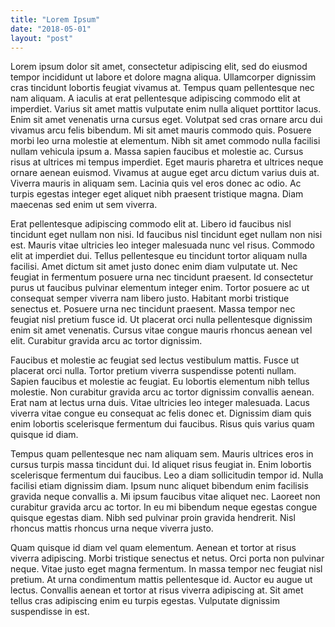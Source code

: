 ```yaml
---
title: "Lorem Ipsum"
date: "2018-05-01"
layout: "post"
---
```


Lorem ipsum dolor sit amet, consectetur adipiscing elit, sed do eiusmod  tempor incididunt ut labore et dolore magna aliqua. Ullamcorper  dignissim cras tincidunt lobortis feugiat vivamus at. Tempus quam  pellentesque nec nam aliquam. A iaculis at erat pellentesque adipiscing  commodo elit at imperdiet. Varius sit amet mattis vulputate enim nulla  aliquet porttitor lacus. Enim sit amet venenatis urna cursus eget.  Volutpat sed cras ornare arcu dui vivamus arcu felis bibendum. Mi sit  amet mauris commodo quis. Posuere morbi leo urna molestie at elementum.  Nibh sit amet commodo nulla facilisi nullam vehicula ipsum a. Massa  sapien faucibus et molestie ac. Cursus risus at ultrices mi tempus  imperdiet. Eget mauris pharetra et ultrices neque ornare aenean euismod.  Vivamus at augue eget arcu dictum varius duis at. Viverra mauris in  aliquam sem. Lacinia quis vel eros donec ac odio. Ac turpis egestas  integer eget aliquet nibh praesent tristique magna. Diam maecenas sed  enim ut sem viverra.

Erat pellentesque adipiscing commodo elit at. Libero id faucibus nisl  tincidunt eget nullam non nisi. Id faucibus nisl tincidunt eget nullam  non nisi est. Mauris vitae ultricies leo integer malesuada nunc vel  risus. Commodo elit at imperdiet dui. Tellus pellentesque eu tincidunt  tortor aliquam nulla facilisi. Amet dictum sit amet justo donec enim  diam vulputate ut. Nec feugiat in fermentum posuere urna nec tincidunt  praesent. Id consectetur purus ut faucibus pulvinar elementum integer  enim. Tortor posuere ac ut consequat semper viverra nam libero justo.  Habitant morbi tristique senectus et. Posuere urna nec tincidunt  praesent. Massa tempor nec feugiat nisl pretium fusce id. Ut placerat  orci nulla pellentesque dignissim enim sit amet venenatis. Cursus vitae  congue mauris rhoncus aenean vel elit. Curabitur gravida arcu ac tortor  dignissim.

Faucibus et molestie ac feugiat sed lectus vestibulum mattis. Fusce  ut placerat orci nulla. Tortor pretium viverra suspendisse potenti  nullam. Sapien faucibus et molestie ac feugiat. Eu lobortis elementum  nibh tellus molestie. Non curabitur gravida arcu ac tortor dignissim  convallis aenean. Erat nam at lectus urna duis. Vitae ultricies leo  integer malesuada. Lacus viverra vitae congue eu consequat ac felis  donec et. Dignissim diam quis enim lobortis scelerisque fermentum dui  faucibus. Risus quis varius quam quisque id diam.

Tempus quam pellentesque nec nam aliquam sem. Mauris ultrices eros in  cursus turpis massa tincidunt dui. Id aliquet risus feugiat in. Enim  lobortis scelerisque fermentum dui faucibus. Leo a diam sollicitudin  tempor id. Nulla facilisi etiam dignissim diam. Ipsum nunc aliquet  bibendum enim facilisis gravida neque convallis a. Mi ipsum faucibus  vitae aliquet nec. Laoreet non curabitur gravida arcu ac tortor. In eu  mi bibendum neque egestas congue quisque egestas diam. Nibh sed pulvinar  proin gravida hendrerit. Nisl rhoncus mattis rhoncus urna neque viverra  justo.

Quam quisque id diam vel quam elementum. Aenean et tortor at risus  viverra adipiscing. Morbi tristique senectus et netus. Orci porta non  pulvinar neque. Vitae justo eget magna fermentum. In massa tempor nec  feugiat nisl pretium. At urna condimentum mattis pellentesque id. Auctor  eu augue ut lectus. Convallis aenean et tortor at risus viverra  adipiscing at. Sit amet tellus cras adipiscing enim eu turpis egestas.  Vulputate dignissim suspendisse in est.